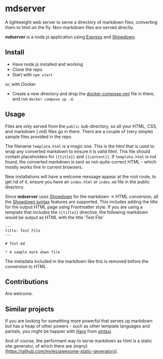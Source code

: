 # mdserver

A lightweight web server to serve a directory of markdown files, converting them to html on the fly. Non-markdown files are served directly.

**mdserver** is a node.js application using [Express](https://expressjs.com/) and [Showdown](https://showdownjs.com/).

## Install

* Have node.js installed and working
* Clone the repo
* Start with `npm start`

or, with Docker

* Create a new directory and drop the [docker-compose.yml](https://github.com/IanKulin/mdserver/blob/main/docker-compose.yml) file in there, and run `docker compose up -d`.

## Usage

Files are only served from the `public` sub-directory, so all your HTML, CSS, and markdown (.md) files go in there. There are a couple of (very simple) sample files provided in the repo.

The filename `template.html` is a magic one. This is the html that is used to wrap any converted markdown to ensure it is valid html. This file should contain placeholders for `{{title}}` and `{{content}}`. If `template.html` is not found, the converted markdown is sent as not-quite-correct HTML - which mostly works fine in current browsers.

New installations will have a welcome message appear at the root route, to get rid of it, ensure you have an `index.html` or `index.md` file in the public directory.

Since **mdserver** uses [Showdown](https://showdownjs.com/) for the markdown -> HTML conversion, all the [Showdown syntax](https://showdownjs.com/docs/markdown-syntax/) features are supported. This includes adding the title for the output HTML page using Frontmatter style. If you are using a template that includes the `{{title}}` directive, the following markdown would be output as HTML with the title 'Test File'
```
---
title: Test File
---

# Test.md

* A sample mark down file
```
The metadata included in the markdown like this is removed before the conversion to HTML.

## Contributions

Are welcome.


## Similar projects

If you are looking for something more powerful that serves up markdown but has a heap of other powers - such as other template languages and partials, you might be happier with [Harp](https://harpjs.com/) from [sintaxi](https://github.com/sintaxi/harp).

And of course, the performant way to serve markdown as html is a static site generator, of which there are (many)[https://github.com/myles/awesome-static-generators].
